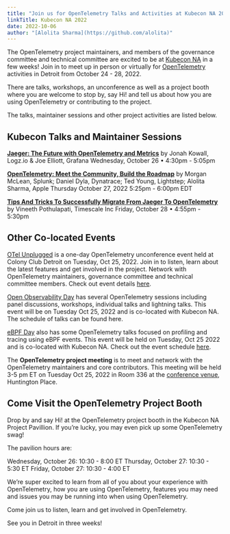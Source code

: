 ```yaml
---
title: "Join us for OpenTelemetry Talks and Activities at Kubecon NA 2022"
linkTitle: Kubecon NA 2022
date: 2022-10-06
author: "[Alolita Sharma](https://github.com/alolita)"
---
```


The OpenTelemetry project maintainers, and members of the governance committee and technical committee are excited to be at [Kubecon NA](https://events.linuxfoundation.org/kubecon-cloudnativecon-north-america/) in a few weeks! Join in to meet up in person or virtually for [OpenTelemetry](https://opentelemetry.io) activities in Detroit from October 24 - 28, 2022. 

There are talks, workshops, an unconference as well as a project booth where you are welcome to stop by, say Hi! and tell us about how you are using OpenTelemetry or contributing to the project.

The talks, maintainer sessions and other project activities are listed below.

## Kubecon Talks and Maintainer Sessions

**[Jaeger: The Future with OpenTelemetry and Metrics](https://sched.co/182O7)**
by Jonah Kowall, Logz.io & Joe Elliott, Grafana
Wednesday, October 26 • 4:30pm - 5:05pm

**[OpenTelemetry: Meet the Community, Build the Roadmap](https://sched.co/182On)**
by Morgan McLean, Splunk; Daniel Dyla, Dynatrace; Ted Young, Lightstep; Alolita Sharma, Apple
Thursday October 27, 2022 5:25pm - 6:00pm EDT

**[Tips And Tricks To Successfully Migrate From Jaeger To OpenTelemetry](https://sched.co/182Ib)**
by Vineeth Pothulapati, Timescale Inc
Friday, October 28 • 4:55pm - 5:30pm

## Other Co-located Events

[OTel Unplugged](https://www.eventbrite.com/e/otel-unplugged-kubeconcloudnativecon-detroit-2022-tickets-427595037267) is a one-day OpenTelemetry unconference event held at Colony Club Detroit on Tuesday, Oct 25, 2022. Join in to listen, learn about the latest features and get involved in the project. Network with OpenTelemetry maintainers, governance committee and technical committee members. Check out event details [here](https://www.eventbrite.com/e/otel-unplugged-kubeconcloudnativecon-detroit-2022-tickets-427595037267).

[Open Observability Day](https://events.linuxfoundation.org/open-observability-day-north-america/) has several OpenTelemetry sessions including panel discussions, workshops, individual talks and lightning talks. This event will be on Tuesday Oct 25, 2022 and is co-located with Kubecon NA. The schedule of talks can be found here.

[eBPF Day](https://events.linuxfoundation.org/cloud-native-ebpf-day-north-america/) also has some OpenTelemetry talks focused on profiling and tracing using eBPF events. This event will be held on Tuesday, Oct 25 2022 and is co-located with Kubecon NA. Check out the event schedule [here](https://events.linuxfoundation.org/cloud-native-ebpf-day-north-america/program/schedule/).

The **OpenTelemetry project meeting** is to meet and network with the OpenTelemetry maintainers and core contributors. This meeting will be held 3-5 pm ET on Tuesday Oct 25, 2022 in Room 336 at the [conference venue](https://events.linuxfoundation.org/kubecon-cloudnativecon-north-america/venue-travel/), Huntington Place.

## Come Visit the OpenTelemetry Project Booth

Drop by and say Hi! at the OpenTelemetry project booth in the Kubecon NA Project Pavillion. If you’re lucky, you may even pick up some OpenTelemetry swag! 

The pavilion hours are:

Wednesday, October 26: 10:30 - 8:00 ET
Thursday, October 27: 10:30 - 5:30 ET
Friday, October 27: 10:30 - 4:00 ET

We’re super excited to learn from all of you about your experience with OpenTelemetry, how you are using OpenTelemetry, features you may need and issues you may be running into when using OpenTelemetry. 

Come join us to listen, learn and get involved in OpenTelemetry. 

See you in Detroit in three weeks!

